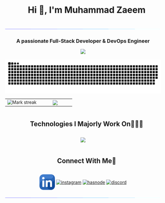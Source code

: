 <div id="user-content-toc">
  <ul align="center">
    <summary>
      <h1 style="display: inline-block">Hi 👋, I'm Muhammad Zaeem</h1>
    </summary>
  </ul>
</div>

<img src="https://github.com/zaeem-py/zaeem-py/blob/main/images/shining-seprator.gif">

<h3 align="center">A passionate Full-Stack Developer & DevOps Engineer </h3>


<!--profile visit count-->
<div align="center">
  
[![](https://visitcount.itsvg.in/api?id=zaeem-py&label=Profile%20Views&color=6&icon=3&pretty=true)](https://visitcount.itsvg.in)
  
</div>

<!--- snake -->
<div align="center">
  <img  src="https://github.com/zaeem-py/zaeem-py/blob/main/images/grid-snake.svg"
       alt="snake" /></a>
</div>


<!--- stats (start) -->

<table align="center">
<tr border="none">
<td width="50%" align="center">
  
  
  <img  alt="Mark streak" src="https://streak-stats.demolab.com?user=zaeem-py&theme=light&hide_border=false" /> 
</td>

<td width="50%" align="center">

  <img  align="center"  src="https://github-readme-stats.vercel.app/api?username=zaeem-py&show_icons=true&count_private=true" />

</td>
</tr>
</table>

<!--- stats (end) -->

<!--h1 without bottom border-->
<div id="user-content-toc">
  <ul align="center">
    <summary><h2 style="display: inline-block">Technologies I Majorly Work On👨🏻‍💻</h2></summary>
  </ul>
</div>
<!--tech stack icons-->
<p align="center">
  <a href="https://skillicons.dev">

  <img src="https://skillicons.dev/icons?i=python,nodejs,js,ts,html,css,c,cpp,sass,tailwind,bootstrap,express,react,angular,next,redux,django,fastapi,flask,sequelize,mysql,postgres,mongo,sqlite,redis,aws,gcp,netlify,vercel,docker,jenkins,githubactions,git,github,gitlab,bitbucket,ubuntu,windows,apple,powershell,figma,vim,vscode,vite,npm,yarn,postman,pycharm,remix,discord,gmail,notion,obsidian,wordpress,nginx,linux,md,kubernetes,babel,bash&perline=14" />

  </a>
</p>

<!-- Connect with me -->
<!--h2 without bottom border-->
<div id="user-content-toc">
  <ul align="center">
    <summary><h2 style="display: inline-block">Connect With Me🤝</h2></summary>
  </ul>
</div>

<!--icons and links-->
<p align="center">
<a href="https://www.linkedin.com/in/zaeemmmmmm" target="blank"><img align="center" src="https://github.com/zaeem-py/zaeem-py/blob/main/images/linkedin.png" alt="linkedin" height="50" width="50" /></a>
<a href="https://www.instagram.com/_zaeemmm/" target="blank"><img align="center" src="https://skillicons.dev/icons?i=instagram" alt="instagram" height="50" width="50" /></a>
<a href="https://x.com/zaeemmm_" target="blank"><img align="center" src="https://skillicons.dev/icons?i=twitter" alt="hasnode" height="50" width="50" /></a>
<a href="https://discordapp.com/users/zaeemmmm" target="blank"><img align="center" src="https://skillicons.dev/icons?i=discord" alt="discord" height="50" width="50" /></a>
  
</p>

<!--horizontal divider(gradiant)-->
<img src="https://github.com/zaeem-py/zaeem-py/blob/main/images/shining-seprator.gif">
